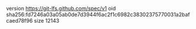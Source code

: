 version https://git-lfs.github.com/spec/v1
oid sha256:fd7246a03a05ab0de7d3944f6ac2f1c6982c38302375770031a2bafcaed78f96
size 12143
